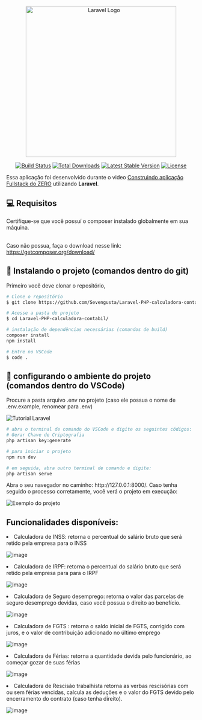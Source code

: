 <p align="center"><a href="https://laravel.com" target="_blank"><img src="https://raw.githubusercontent.com/laravel/art/master/logo-lockup/5%20SVG/2%20CMYK/1%20Full%20Color/laravel-logolockup-cmyk-red.svg" width="400" alt="Laravel Logo"></a></p>

<p align="center">
<a href="https://github.com/laravel/framework/actions"><img src="https://github.com/laravel/framework/workflows/tests/badge.svg" alt="Build Status"></a>
<a href="https://packagist.org/packages/laravel/framework"><img src="https://img.shields.io/packagist/dt/laravel/framework" alt="Total Downloads"></a>
<a href="https://packagist.org/packages/laravel/framework"><img src="https://img.shields.io/packagist/v/laravel/framework" alt="Latest Stable Version"></a>
<a href="https://packagist.org/packages/laravel/framework"><img src="https://img.shields.io/packagist/l/laravel/framework" alt="License"></a>
</p>

Essa aplicação foi desenvolvido durante o video [Construindo aplicação Fullstack do ZERO](https://www.linkedin.com/feed/update/urn:li:activity:7084325121124933632/) utilizando **Laravel**. 

<h2 id="pre-requisites">💻 Requisitos</h2> 

Certifique-se que você possuí o composer instalado globalmente em sua máquina. </br> </br>

Caso não possua, faça o download nesse link: https://getcomposer.org/download/


<h2 id="how-to-use"> 🚀 Instalando o projeto (comandos dentro do git)</h2>

Primeiro você deve clonar o repositório,

```bash
# Clone o repositório
$ git clone https://github.com/Sevengusta/Laravel-PHP-calculadora-contabil

# Acesse a pasta do projeto 
$ cd Laravel-PHP-calculadora-contabil/

# instalação de dependências necessárias (comandos de build)
composer install
npm install

# Entre no VSCode
$ code .
```

<h2 id="how-to-use"> 🚀 configurando o ambiente do projeto (comandos dentro do VSCode)</h2>

Procure a pasta arquivo .env no projeto (caso ele possua o nome de .env.example, renomear para .env)

![Tutorial Laravel](https://github.com/Sevengusta/Laravel-PHP-calculadora-contabil/assets/129140834/9204461b-bcf0-4dfb-b3ee-bf7452c84c9b)


```bash
# abra o terminal de comando do VSCode e digite os seguintes códigos:
# Gerar Chave de Criptografia
php artisan key:generate

# para iniciar o projeto
npm run dev

# em seguida, abra outro terminal de comando e digite:
php artisan serve

```

</hr>
Abra o seu navegador no caminho: http://127.0.0.1:8000/. Caso tenha seguido o processo corretamente, você verá o projeto em execução:

![Exemplo do projeto](https://github.com/Sevengusta/Laravel-PHP-calculadora-contabil/assets/129140834/444a531e-6f54-4114-93c4-9bc2ad3a3a3e)


## Funcionalidades disponíveis:
<li>Calculadora de INSS: retorna o percentual do salário bruto que será retido pela empresa para o INSS </li>

![image](https://github.com/Sevengusta/Laravel-PHP-calculadora-contabil/assets/129140834/d80676c9-5936-4728-851e-7eb306aed9fd)

<li>Calculadora de IRPF: retorna o percentual do salário bruto que será retido pela empresa para para o IRPF</li>

![image](https://github.com/Sevengusta/Laravel-PHP-calculadora-contabil/assets/129140834/528dd958-74e8-4ffa-9599-c97b54c6b766)

<li>Calculadora de Seguro desemprego: retorna o valor das parcelas de seguro desemprego devidas, caso você possua o direito ao benefício.</li>

![image](https://github.com/Sevengusta/Laravel-PHP-calculadora-contabil/assets/129140834/e88401d7-a078-4abe-93c3-cb8734d2a6d3)

<li>Calculadora de FGTS : retorna o saldo inicial de FGTS, corrigido com juros, e o valor de contribuição adicionado no último emprego </li>

![image](https://github.com/Sevengusta/Laravel-PHP-calculadora-contabil/assets/129140834/92d28a53-8a5a-44cc-901f-0c17c7bfa92e)

<li>Calculadora de Férias: retorna a quantidade devida pelo funcionário, ao começar gozar de suas férias </li>

![image](https://github.com/Sevengusta/Laravel-PHP-calculadora-contabil/assets/129140834/8687c414-09c7-4f63-9bd2-9ba1d1334d3c)

<li>Calculadora de Rescisão trabalhista retorna as verbas rescisórias com ou sem férias vencidas, calcula as deduções e o valor do FGTS devido pelo encerramento do contrato (caso tenha direito).</li>

![image](https://github.com/Sevengusta/Laravel-PHP-calculadora-contabil/assets/129140834/ec641158-d8f7-4eaf-bbd8-f4b3e7e06eec)




